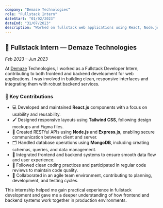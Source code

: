 ```yaml
---
company: "Demaze Technologies"
role: "Fullstack Intern"
dateStart: "01/02/2023"
dateEnd: "31/07/2023"
description: "Worked on fullstack web applications using React, Node.js, and MongoDB. Built responsive UIs, RESTful APIs, and gained practical experience."
---
```


## 💼 Fullstack Intern — Demaze Technologies

_Feb 2023 – Jun 2023_

At [Demaze](https://www.demaze.in/) Technologies, I worked as a Fullstack Developer Intern, contributing to both frontend and backend development for web applications. I was involved in building clean, responsive interfaces and integrating them with robust backend services.

### 🔧 Key Contributions

- 💻 Developed and maintained **React.js** components with a focus on usability and reusability.
- 🖌️ Designed responsive layouts using **Tailwind CSS**, following design mockups and Figma files.
- 🔄 Created RESTful APIs using **Node.js** and **Express.js**, enabling secure communication between client and server.
- 🗂️ Handled database operations using **MongoDB**, including creating schemas, queries, and data management.
- 🔗 Integrated frontend and backend systems to ensure smooth data flow and user experience.
- 🧹 Followed clean coding practices and participated in regular code reviews to maintain code quality.
- 🤝 Collaborated in an agile team environment, contributing to planning, development, and testing cycles.

This internship helped me gain practical experience in fullstack development and gave me a deeper understanding of how frontend and backend systems work together in production environments.
